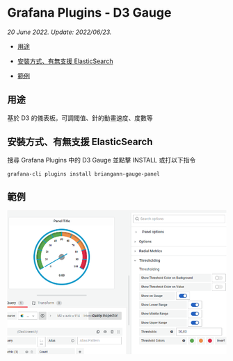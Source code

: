 # Grafana Plugins - D3 Gauge

*20 June 2022. Update: 2022/06/23.*

* [用途](#use)

* [安裝方式、有無支援 ElasticSearch](#install)

* [範例](#example)

<h2 id="use">用途</h2>

基於 D3 的儀表板。可調閥值、針的動畫速度、度數等

<h2 id="install">安裝方式、有無支援 ElasticSearch</h2>

搜尋 Grafana Plugins 中的 D3 Gauge 並點擊 INSTALL 或打以下指令

    grafana-cli plugins install briangann-gauge-panel

<h2 id="example">範例</h2>

![img](D3.png)

